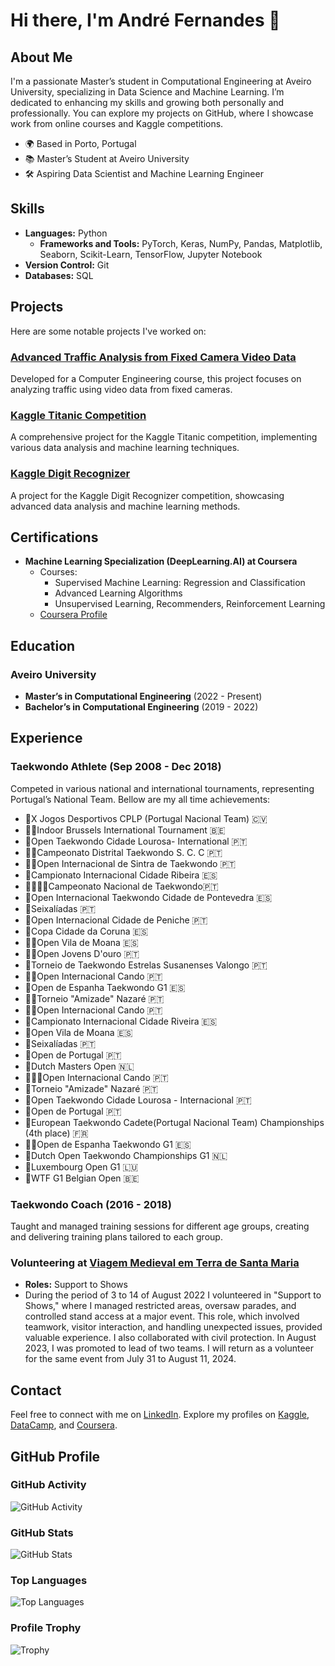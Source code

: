 # Hi there, I'm André Fernandes 👋

## About Me
I'm a passionate Master’s student in Computational Engineering at Aveiro University, specializing in Data Science and Machine Learning. I’m dedicated to enhancing my skills and growing both personally and professionally. You can explore my projects on GitHub, where I showcase work from online courses and Kaggle competitions.

- 🌍 Based in Porto, Portugal
- 📚 Master’s Student at Aveiro University
- 🛠️ Aspiring Data Scientist and Machine Learning Engineer

## Skills
- **Languages:** Python
  - **Frameworks and Tools:** PyTorch, Keras, NumPy, Pandas, Matplotlib, Seaborn, Scikit-Learn, TensorFlow, Jupyter Notebook
- **Version Control:** Git
- **Databases:** SQL

## Projects
Here are some notable projects I've worked on:

### [Advanced Traffic Analysis from Fixed Camera Video Data](https://github.com/vBarFace/ADVANCED-TRAFFIC-ANALYSIS-FROM-FIXED-CAMERA-VIDEO-DATA)
Developed for a Computer Engineering course, this project focuses on analyzing traffic using video data from fixed cameras.

### [Kaggle Titanic Competition](https://github.com/vBarFace/Kaggle_Titanic_Competition)
A comprehensive project for the Kaggle Titanic competition, implementing various data analysis and machine learning techniques.

### [Kaggle Digit Recognizer](https://github.com/vBarFace/Kaggle-Digit-Recognizer)
A project for the Kaggle Digit Recognizer competition, showcasing advanced data analysis and machine learning methods.

## Certifications
- **Machine Learning Specialization (DeepLearning.AI) at Coursera**
  - Courses:
    - Supervised Machine Learning: Regression and Classification
    - Advanced Learning Algorithms
    - Unsupervised Learning, Recommenders, Reinforcement Learning
  - [Coursera Profile](https://www.coursera.org/user/fb5210b9b4949a09c98ddb03be592915)

## Education
### Aveiro University
- **Master’s in Computational Engineering** (2022 - Present)
- **Bachelor’s in Computational Engineering** (2019 - 2022)

## Experience

### Taekwondo Athlete (Sep 2008 - Dec 2018)
Competed in various national and international tournaments, representing Portugal’s National Team. Bellow are my all time achievements:

- 🥇X Jogos Desportivos CPLP (Portugal Nacional Team) 🇨🇻
- 🥇🥇Indoor Brussels International Tournament 🇧🇪
- 🥇Open Taekwondo Cidade Lourosa- International 🇵🇹
- 🥇🥇Campeonato Distrital Taekwondo S. C. C 🇵🇹
- 🥇🥇Open Internacional de Sintra de Taekwondo 🇵🇹
- 🥇Campionato Internacional Cidade Ribeira 🇪🇸
- 🥇🥇🥇🥇Campeonato Nacional de Taekwondo🇵🇹
- 🥇Open Internacional Taekwondo Cidade de Pontevedra 🇪🇸
- 🥇Seixalíadas 🇵🇹
- 🥇Open Internacional Cidade de Peniche 🇵🇹
- 🥇Copa Cidade da Coruna 🇪🇸
- 🥇🥇Open Vila de Moana 🇪🇸
- 🥇🥇Open Jovens D'ouro 🇵🇹
- 🥇Torneio de Taekwondo Estrelas Susanenses Valongo 🇵🇹
- 🥇🥇Open Internacional Cando 🇵🇹
- 🥈Open de Espanha Taekwondo G1 🇪🇸
- 🥈🥈Torneio "Amizade" Nazaré 🇵🇹
- 🥈🥈Open Internacional Cando 🇵🇹
- 🥈Campionato Internacional Cidade Riveira 🇪🇸
- 🥈Open Vila de Moana 🇪🇸
- 🥈Seixalíadas 🇵🇹
- 🥈Open de Portugal 🇵🇹
- 🥉Dutch Masters Open 🇳🇱
- 🥉🥉🥉Open Internacional Cando 🇵🇹
- 🥉Torneio "Amizade" Nazaré 🇵🇹
- 🥉Open Taekwondo Cidade Lourosa - Internacional 🇵🇹
- 🥉Open de Portugal 🇵🇹
- 🏅European Taekwondo Cadete(Portugal Nacional Team) Championships (4th place) 🇫🇷
- 🏅🏅Open de Espanha Taekwondo G1 🇪🇸
- 🏅Dutch Open Taekwondo Championships G1 🇳🇱
- 🏅Luxembourg Open G1 🇱🇺
- 🏅WTF G1 Belgian Open 🇧🇪

### Taekwondo Coach (2016 - 2018)
Taught and managed training sessions for different age groups, creating and delivering training plans tailored to each group.

### Volunteering at [Viagem Medieval em Terra de Santa Maria](https://www.viagemmedieval.com/)
- **Roles:** Support to Shows
- During the period of 3 to 14 of August 2022 I volunteered in "Support to Shows," where I managed restricted areas, oversaw parades, and controlled stand access at a major event. This role, which involved teamwork, visitor interaction, and handling unexpected issues, provided valuable experience. I also collaborated with civil protection. In August 2023, I was promoted to lead of two teams. I will return as a volunteer for the same event from July 31 to August 11, 2024.

## Contact
Feel free to connect with me on [LinkedIn](https://www.linkedin.com/in/andr%C3%A9-fernandes-868006207/). Explore my profiles on [Kaggle](https://www.kaggle.com/andrfernandes16), [DataCamp](https://www.datacamp.com/portfolio/KaraBassasa), and [Coursera](https://www.coursera.org/user/fb5210b9b4949a09c98ddb03be592915).

## GitHub Profile

### GitHub Activity
![GitHub Activity](https://activity-graph.herokuapp.com/graph?username=vBarFace&theme=radical)

### GitHub Stats
![GitHub Stats](https://github-readme-stats.vercel.app/api?username=vBarFace&count_private=true&show_icons=true&hide=prs&theme=radical)

### Top Languages
![Top Languages](https://github-readme-stats.vercel.app/api/top-langs/?username=vBarFace&theme=radical)

### Profile Trophy
![Trophy](https://github-profile-trophy.vercel.app/?username=vBarFace)
